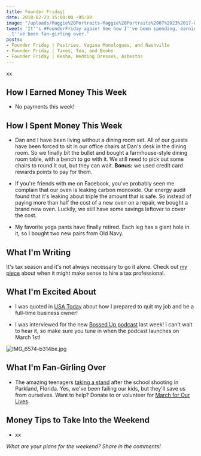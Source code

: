 ```yaml
---
title: Founder Friday|
date: 2018-02-23 15:00:00 -05:00
image: "/uploads/Maggie%20Portraits-Maggie%20Portraits%2007%2023%2017-0023.jpg"
tweet: 'It''s #FounderFriday again! See how I''ve been spending, earning, and what
  I''ve been fan-girling over.'
posts:
- Founder Friday | Pastries, Vagina Monologues, and Nashville
- Founder Friday | Taxes, Tea, and Boobs
- Founder Friday | Kesha, Wedding Dresses, Asbestos
---
```


xx

## How I Earned Money This Week

* No payments this week!

## How I Spent Money This Week

* Dan and I have been living without a dining room set. All of our guests have been forced to sit in our office chairs at Dan's desk in the dining room. So we finally bit the bullet and bought a farmhouse-style dining room table, with a bench to go with it. We still need to pick out some chairs to round it out, but they can wait. **Bonus:** we used credit card rewards points to pay for them.

* If you're friends with me on Facebook, you've probably seen me complain that our oven is leaking carbon monoxide. Our energy audit found that it's leaking about triple the amount that is safe. So instead of paying more than half the cost of a new oven on a repair, we bought a brand new oven. Luckily, we still have some savings leftover to cover the cost.

* My favorite yoga pants have finally retired. Each leg has a giant hole in it, so I bought two new pairs from Old Navy.

## What I'm Writing

It's tax season and it's not always necessary to go it alone. Check out [my piece](https://www.maggiegermano.com/blog/when-you-might-want-to-hire-a-tax-professional/) about when it might make sense to hire a tax professional. 

## What I'm Excited About

* I was quoted in [USA Today](https://www.usatoday.com/story/sponsor-story/moonlighting/2018/02/20/how-freelance-full-time/110635826/) about how I prepared to quit my job and be a full-time business owner!

* I was interviewed for the new [Bossed Up podcast](https://itunes.apple.com/us/podcast/bossed-up/id1350039358) last week! I can't wait to hear it, so make sure you tune in when the podcast launches on March 1st!

![IMG_6574-b314be.jpg](/uploads/IMG_6574-b314be.jpg)

## What I'm Fan-Girling Over

* The amazing teenagers [taking a stand](https://www.cnn.com/2018/02/21/us/parkland-shooting-youth-social-change/index.html) after the school shooting in Parkland, Florida. Yes, we've been failing our kids, but they'll save us from ourselves. Want to help? Donate to or volunteer for [March for Our Lives](https://www.marchforourlives.com/). 

## Money Tips to Take Into the Weekend

* xx

*What are your plans for the weekend? Share in the comments!*